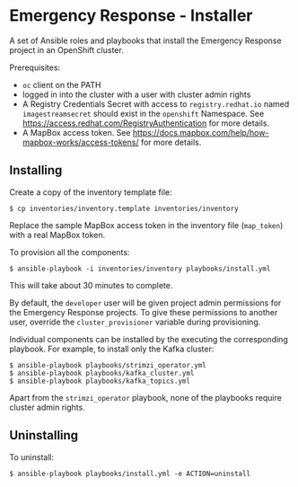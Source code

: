 # Emergency Response - Installer

A set of Ansible roles and playbooks that install the Emergency Response
project in an OpenShift cluster.

Prerequisites:
* `oc` client on the PATH
* logged in into the cluster with a user with cluster admin rights
* A Registry Credentials Secret with access to `registry.redhat.io` named `imagestreamsecret` should exist in the `openshift` Namespace. See https://access.redhat.com/RegistryAuthentication for more details.
* A MapBox access token. See https://docs.mapbox.com/help/how-mapbox-works/access-tokens/ for more details.

## Installing

Create a copy of the inventory template file:
```
$ cp inventories/inventory.template inventories/inventory
```

Replace the sample MapBox access token in the inventory file (`map_token`) with a real MapBox token.

To provision all the components:
```
$ ansible-playbook -i inventories/inventory playbooks/install.yml
```

This will take about 30 minutes to complete.

By default, the `developer` user will be given project admin permissions for
the Emergency Response projects. To give these permissions to another user,
override the `cluster_provisioner` variable during provisioning.

Individual components can be installed by the executing the corresponding playbook. For example, to install only the Kafka cluster:
```
$ ansible-playbook playbooks/strimzi_operator.yml
$ ansible-playbook playbooks/kafka_cluster.yml
$ ansible-playbook playbooks/kafka_topics.yml
```

Apart from the `strimzi_operator` playbook, none of the playbooks require cluster admin rights.

## Uninstalling

To uninstall:
```
$ ansible-playbook playbooks/install.yml -e ACTION=uninstall
```
